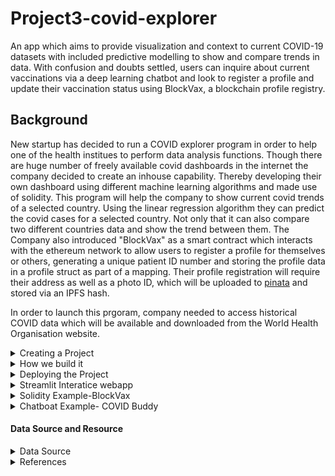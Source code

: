 # Project3-covid-explorer
An app which aims to provide visualization and context to current COVID-19 datasets with included predictive modelling to show and compare trends in data. With confusion and doubts settled, users can inquire about current vaccinations via a deep learning chatbot and look to register a profile and update their vaccination status using BlockVax, a blockchain profile registry.
## Background
New startup has decided to run a COVID explorer program in order to help one of the health institues to perform data analysis functions. Though there are huge number of freely available covid dashboards in the internet the company decided to create an inhouse capability. Thereby developing their own dashboard using different machine learning algorithms and made use of solidity.  This program will help the company to show current covid trends of a selected country. Using the linear regression algorithm they can predict the covid cases for a selected country. Not only that it can also compare two different countries data and show the trend between them. The Company also introduced "BlockVax" as a smart contract which interacts with the ethereum network to allow users to register a profile for themselves or others, generating a unique patient ID number and storing the profile data in a profile struct as part of a mapping. Their profile registration will require their address as well as a photo ID, which will be uploaded to [pinata](https://pinata.cloud/) and stored via an IPFS hash.

In order to launch this prgoram, company needed to access historical COVID data which will be available and downloaded from the World Health Organisation website.

<details>
<summary>Creating a Project</summary>
<p>Detail informaion about project and Team Members</p>

### Details about Project 
This Project was divided into four parts:
1. Data cleaning and data analysis
2. Creating Dashboard using Python code and machine algorithm to plot different graphs using streamlit
3. AWS to create a Chatbot to communnnicate with the Public for covid related queries.
4. Solidity patient contract to verify whether patient has been vaccinated or not.
This will include:
           * Restriction of provider function use to only providers registered in the contract
           * The vaccine name having to match our stored vaccine names
           * Only valid patient IDs
           * Only registered/valid patient addresses can be inputted

           
### Team Members

* Purvi Doshi

* Antonio Aguilar

* Paulina Filippidis

* Harrison Marcus Clark

* Khushboo Bhatnagar
           
</details>
<details>

<summary>How we build it</summary>
<p>
           
### Build Instruction

1. Based on owid-covid-data.csv file, data has cleaned and removed all the null values.
2. To develop interaticeve webdashboard, different machine learning algorithm was considered and finally team decide to work on *Linear Regreassion* and *Timeseries Analysis*
3. *Correlation Explorer* webpage was another way to represent corelation between few selected columns of the csv file.
4. As per the commoan definition of Linear Regression which is a statistical method for modelling relationship between a dependent variable with a given set of independent variables. From owid-covid-data.csv file team used total_cases as depedent variable and compare with all 50 independent variables. In short, Simple Linear regression method used to show the prediction of total covid cases for selected country.
5. TimeSeries Analysis is comparing data between two countries and displaying graphs for daily new cases and people fully vaccinated in both countries.
6. *App chatboat*(https://app.chatbot.com) to create our slack chat bot where we collected vaccine realited data from the australian government website and moulded it into a conversation between the bot and the user. we used buttons to link the diffrent age groups and linking it to there segregated block of data.
7. BlockVax is a smart contract which interacts with the ethereum network to allow users to register a profile for themselves or others, generating a unique patient ID number and storing the profile data in a profile struct as part of a mapping. Their profile registration will require their address as well as a photo ID, which will be uploaded to [pinata](https://pinata.cloud/) and stored via an IPFS hash.
8. Once a profile has been created, registered vaccine providers are able to update vaccine data of vaccinated patients by using the patient's address and ID number and photo URI as part of our token JSON scehma shown below.
9. This function will then mint a non-fungible token using the patient's address and ID number and set the token URI, as well as update the patient's profile with the vaccine data.
10. Modifier's were created to restrsict function access and to ensure only the right data can be inputted, since this contract interacts with a blockchain and hence immutable, we do not want to waste gas fees on data errors or accidentally input incorrect data.
11. Finally, our last function allows the user to search for a patient ID and check if they've been vaccinated
           

### Development Instruction

* pip install streamlit
* pip install altair

### Technology Used

* Python
* Streamlit
* Altair to display graph using streamlit
* Solidity
* Chatbot
* Metamask
* pinata

</p>
</details>

<details>
<summary>Deploying the Project</summary>
<p>
           
### How to run from local machine
To run this application on local gitbash environment, go to the gitbash terminal where streamlit is installed and run the following command on command line:                   __*streamlit run finalmain.py*__
                      
### Steps on How to deploy project in Heroku - Free App

1. Before deploy your app to Heroku, you need to initialize a local Git repository and commit your application code to it. 
The following example demonstrates initializing a Git repository for an app that lives in the finalapp directory:
  
                      $ cd covid-explorer
                      $ git init 
                      $ git add. 
                      $ git commit 
2. Create a Heroku Account [Here](https://signup.heroku.com/) In general, using Heroku is free but in order to get more features like application metrics or free SSL you'll have to pay.
3. Now that you have an account you will have to [download Heroku's Command Line Interface](https://devcenter.heroku.com/articles/getting-started-with-python#set-up).
4. Login to Heroku
![img](Images/heroku_login.PNG)
5. Finally, you can deploy your application to heroku by running *heroku create* in your gitbash commandline to create an Heroku instance.

           1. Type heroku create covid-explorer
           2. Push the code using git repo commands
           
                      $ git add . 
                      $ git commit -m "Final code" 
                      $ git push heroku main 
                      
6. You can check if the application was deployed successfully using heroku ps:scale web=1. 
7. Finally, the application can be opened with heroku open. This will open the app using your default browser.
</p>
 </details>
 <details>
           
  
  
#### Project Images

<summary>Streamlit Interatice webapp</summary>
 <p>
         
#### First Web Page   
![img](Images/first_page1.PNG)     

#### Second Web Page
![img](Images/second_page.PNG)

#### Third Web Page
![img](Images/third_page.PNG)

#### Fourth Web Page
![img](Images/fourth_page.PNG)

</p>
</details>
<details>
<summary>Solidity Example-BlockVax</summary>
<p>
            
 Mapping Struct          | Register Patient Func      | JSON Token Schema                        
  -----------------------|----------------------------|-----------------------
  ![img](Images/image1.png)      | ![img](Images/image2.png) | ![img](Images/image3.png)
  
 Register Provider Func          | Global Variables   | Modifiers                         
  -----------------------|----------------------------|-----------------------
  ![img](Images/image4.png)      | ![img](Images/image5.png) | ![img](Images/image6.png)
  
 
</p>
</details>
<details>
<summary>Chatboat Example- COVID Buddy</summary>
<p>        
          
![cimg](Images/chatboat1.png)      
![cimg](Images/chatboat2.png) 

</p>
</details>

#### Data Source and Resource

<details>
<summary>Data Source</summary>
<p>
1. https://github.com/owid/covid-19-data <br>
2. https://ourworldindata.org/covid-vaccinations <br>
3. https://www.coronavirus.vic.gov.au/book-your-vaccine-appointment#where-you-can-receive-a-covid-19-vaccine <br>
4. https://www.health.gov.au/initiatives-and-programs/covid-19-vaccines/getting-vaccinated-for-covid-19/when-will-i-get-a-covid-19-vaccine 

</p>
</details>
<details>
<summary>References</summary>
<p>
 1. https://discuss.streamlit.io/ <br>
 2. https://streamlit.io/gallery?type=apps&category=geography-society<br>
 3. https://www.youtube.com/watch?v=k-d27B5hnqc <br>
 4. https://github.com/E-Health/vac-chain/blob/develop/contracts/Encounter.sol <br> 
 5. https://app.chatbot.com/dashboard/608903c2be6c8d0007f958a1 <br>

 </p>

</details>

